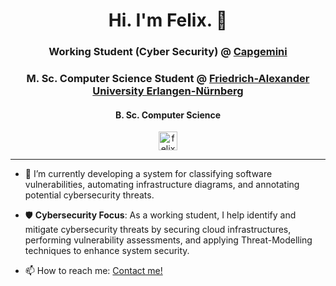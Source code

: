 <h1 align="center">Hi. I'm Felix. 👋</h1>

<h3 align="center">Working Student (Cyber Security) @ <a target="_blank" href="https://www.capgemini.com/">Capgemini</a></h3>
<h3 align="center">M. Sc. Computer Science Student @ <a target="_blank" href="https://www.fau.de/">Friedrich-Alexander University Erlangen-Nürnberg</a></h3>
<h4 align="center">B. Sc. Computer Science</h4>

<p align="center">
<a href="https://linkedin.com/in/felix-berger-95b492177" target="_blank"><img align="center" src="https://cdn.jsdelivr.net/npm/simple-icons@3.0.1/icons/linkedin.svg" alt="felix-berger-95b492177" height="30" width="30" /></a>
</p>
              
<hr>

- 🔭 I’m currently developing a system for classifying software vulnerabilities, automating infrastructure diagrams, and annotating potential cybersecurity threats.

- :shield: **Cybersecurity Focus**: As a working student, I help identify and mitigate cybersecurity threats by securing cloud infrastructures, performing vulnerability assessments, and applying Threat-Modelling techniques to enhance system security.

- 📫 How to reach me: <a href="https://felixberger.de/about/index.html">Contact me!<a/>
